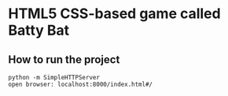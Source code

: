 # HTML5 CSS-based game called Batty Bat

## How to run the project

```
python -m SimpleHTTPServer
open browser: localhost:8000/index.html#/

```


